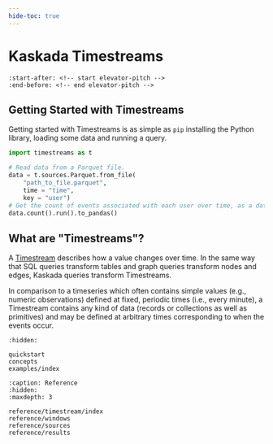 ```yaml
---
hide-toc: true
---
```


# Kaskada Timestreams

```{include} ../README.md
:start-after: <!-- start elevator-pitch -->
:end-before: <!-- end elevator-pitch -->
```

## Getting Started with Timestreams

Getting started with Timestreams is as simple as `pip` installing the Python library, loading some data and running a query.

```python
import timestreams as t

# Read data from a Parquet file.
data = t.sources.Parquet.from_file(
    "path_to_file.parquet",
    time = "time",
    key = "user")
# Get the count of events associated with each user over time, as a dataframe.
data.count().run().to_pandas()
```

## What are "Timestreams"?
A [Timestream](reference/timestream/index) describes how a value changes over time. In the same way that SQL
queries transform tables and graph queries transform nodes and edges,
Kaskada queries transform Timestreams.

In comparison to a timeseries which often contains simple values (e.g., numeric
observations) defined at fixed, periodic times (i.e., every minute), a Timestream
contains any kind of data (records or collections as well as primitives) and may
be defined at arbitrary times corresponding to when the events occur.

```{toctree}
:hidden:

quickstart
concepts
examples/index
```

```{toctree}
:caption: Reference
:hidden:
:maxdepth: 3

reference/timestream/index
reference/windows
reference/sources
reference/results
```